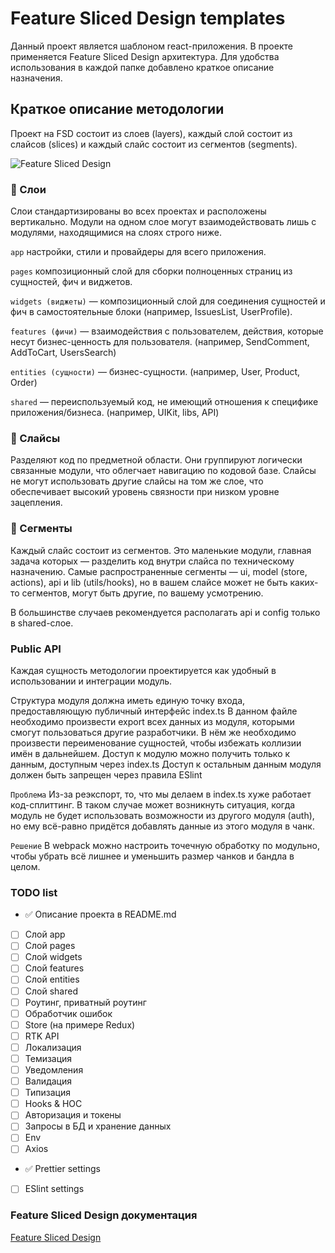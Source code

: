 # Feature Sliced Design templates

Данный проект является шаблоном react-приложения.
В проекте применяется Feature Sliced Design архитектура.
Для удобства использования в каждой папке добавлено краткое описание назначения.

## Краткое описание методологии

Проект на FSD состоит из слоев (layers), каждый слой состоит из слайсов (slices) и каждый слайс состоит из сегментов (segments).

![Feature Sliced Design](https://github.com/AvtsynovS/fsd_templates/blob/feat/first-settings-project/assets/fsd.jpg)

### :pushpin: Слои

Слои стандартизированы во всех проектах и расположены вертикально. Модули на одном слое могут взаимодействовать лишь с модулями, находящимися на слоях строго ниже.

`app` настройки, стили и провайдеры для всего приложения.

`pages` композиционный слой для сборки полноценных страниц из сущностей, фич и виджетов.

`widgets (виджеты)` — композиционный слой для соединения сущностей и фич в самостоятельные блоки (например, IssuesList, UserProfile).

`features (фичи)` — взаимодействия с пользователем, действия, которые несут бизнес-ценность для пользователя. (например, SendComment, AddToCart, UsersSearch)

`entities (сущности)` — бизнес-сущности. (например, User, Product, Order)

`shared` — переиспользуемый код, не имеющий отношения к специфике приложения/бизнеса. (например, UIKit, libs, API)

### :pushpin: Cлайсы

Разделяют код по предметной области. Они группируют логически связанные модули, что облегчает навигацию по кодовой базе.
Слайсы не могут использовать другие слайсы на том же слое, что обеспечивает высокий уровень связности при низком уровне зацепления.

### :pushpin: Сегменты

Каждый слайс состоит из сегментов.
Это маленькие модули, главная задача которых — разделить код внутри слайса по техническому назначению.
Самые распространенные сегменты — ui, model (store, actions), api и lib (utils/hooks),
но в вашем слайсе может не быть каких-то сегментов, могут быть другие, по вашему усмотрению.

В большинстве случаев рекомендуется располагать api и config только в shared-слое.

### Public API

Каждая сущность методологии проектируется как удобный в использовании и интеграции модуль.

Структура модуля должна иметь единую точку входа, предоставляющую публичный интерфейс index.ts
В данном файле необходимо произвести export всех данных из модуля,
которыми смогут пользоваться другие разработчики.
В нём же необходимо произвести переименование сущностей, чтобы избежать коллизии имён в дальнейшем.
Доступ к модулю можно получить только к данным, доступным через index.ts
Доступ к остальным данным модуля должен быть запрещен через правила ESlint

`Проблема`
Из-за реэкспорт, то, что мы делаем в index.ts хуже работает код-сплиттинг.
В таком случае может возникнуть ситуация, когда модуль не будет использовать возможности
из другого модуля (auth), но ему всё-равно придётся добавлять данные из этого модуля в чанк.

`Решение`
В webpack можно настроить точечную обработку по модульно,
чтобы убрать всё лишнее и уменьшить размер чанков и бандла в целом.

### TODO list

- ✅️ Описание проекта в README.md
- [ ] Слой app
- [ ] Слой pages
- [ ] Слой widgets
- [ ] Слой features
- [ ] Слой entities
- [ ] Слой shared
- [ ] Роутинг, приватный роутинг
- [ ] Обработчик ошибок
- [ ] Store \(на примере Redux)
- [ ] RTK API
- [ ] Локализация
- [ ] Темизация
- [ ] Уведомления
- [ ] Валидация
- [ ] Типизация
- [ ] Hooks & HOC
- [ ] Авторизация и токены
- [ ] Запросы в БД и хранение данных
- [ ] Env
- [ ] Axios
- ✅️ Prettier settings
- [ ] ESlint settings

### Feature Sliced Design документация

[Feature Sliced Design](https://feature-sliced.design/ru/docs)
